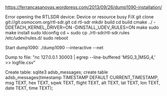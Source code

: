 https://ferrancasanovas.wordpress.com/2013/09/26/dump1090-installation/

Error opening the RTLSDR device: Device or resource busy
FiX
git clone git://git.osmocom.org/rtl-sdr.git
cd rtl-sdr
mkdir build
cd build
cmake ../ -DDETACH_KERNEL_DRIVER=ON -DINSTALL_UDEV_RULES=ON
make
sudo make install
sudo ldconfig
cd ~
sudo cp ./rtl-sdr/rtl-sdr.rules /etc/udev/rules.d/
sudo reboot

Start dump1090:
./dump1090 --interactive --net

Dump to file:
"nc 127.0.0.1 30003 | egrep --line-buffered 'MSG,3,|MSG,4,' >> logfile.csv"

Create table:
sqlite3 adsb_messages;
create table adsb_messages(timestamp TIMESTAMP DEFAULT CURRENT_TIMESTAMP, msg TEXT, hex TEXT, sqwk TEXT, flight TEXT, alt TEXT, lat TEXT, lon TEXT, date TEXT, time TEXT);
